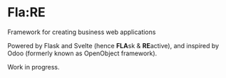 # Fla:RE
Framework for creating business web applications

Powered by Flask and Svelte (hence **FLA**sk & **RE**active), and inspired by Odoo (formerly known as OpenObject framework).

Work in progress.
